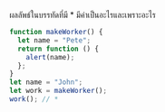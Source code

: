 ผลลัพธ์ในบรรทัดที่มี \* มีค่าเป็นอะไรและเพราะอะไร

```js
function makeWorker() {
  let name = "Pete";
  return function () {
    alert(name);
  };
}
let name = "John";
let work = makeWorker();
work(); // *
```
